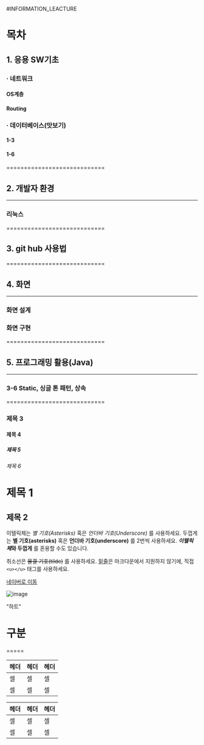 #INFORMATION_LEACTURE


# 목차
## 1. 응용 SW기초
### · 네트워크
#### OS계층
#### Routing
### · 데이터베이스(맛보기)
#### 1-3 
#### 1-6
============================
## 2. 개발자 환경
----------------------------
### 리눅스
============================
## 3. git hub 사용법
============================
## 4. 화면
----------------------------
### 화면 설계
### 화면 구현
============================
## 5. 프로그래밍 활용(Java)
----------------------------
### 3-6 Static, 싱글 톤 패턴, 상속
============================
### 제목 3
#### 제목 4
##### 제목 5
###### 제목 6


제목 1
======

제목 2
------


이텔릭체는 *별 기호(Asterisks)* 혹은 _언더바 기호(Underscore)_ 를 사용하세요.
두껍게는 **별 기호(asterisks)** 혹은 __언더바 기호(underscore)__ 를 2번씩 사용하세요.
__*이텔릭체*와 두껍게__ 를 혼용할 수도 있습니다.

취소선은 ~~물결 기호(tilde)~~ 를 사용하세요.
<u>밑줄</u>은 마크다운에서 지원하지 않기에, 직접 `<u></u>` 태그를 사용하세요.



[네이버로 이동](https://www.naver.com/)


![image](https://github.com/user-attachments/assets/4d865990-4cae-46cf-b376-771f086dbe0b)

"하트"


# 구분
=====

| 헤더 | 헤더 | 헤더 |
|---|---|---|
| 셀 | 셀 | 셀 |
| 셀 | 셀 | 셀 |

헤더 | 헤더 | 헤더
---|---|---
셀 | 셀 | 셀
셀 | 셀 | 셀
